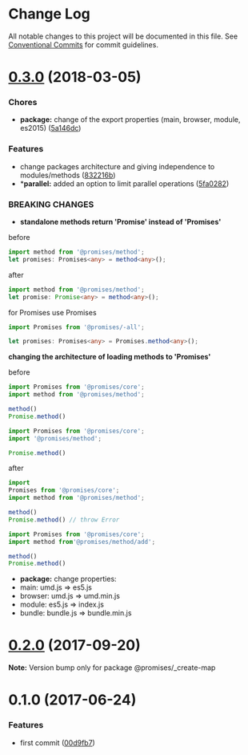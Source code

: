 # Change Log

All notable changes to this project will be documented in this file.
See [Conventional Commits](https://conventionalcommits.org) for commit guidelines.

<a name="0.3.0"></a>
# [0.3.0](https://github.com/yisraelx/promises/compare/v0.2.0...v0.3.0) (2018-03-05)


### Chores

* **package:** change of the export properties (main, browser, module, es2015) ([5a146dc](https://github.com/yisraelx/promises/commit/5a146dc))


### Features

* change packages architecture and giving independence to modules/methods ([832216b](https://github.com/yisraelx/promises/commit/832216b))
* ***parallel:** added an option to limit parallel operations ([5fa0282](https://github.com/yisraelx/promises/commit/5fa0282))


### BREAKING CHANGES

* **standalone methods return 'Promise' instead of 'Promises'**

before
```ts
import method from '@promises/method';
let promises: Promises<any> = method<any>();
```

after
```ts
import method from '@promises/method';
let promise: Promise<any> = method<any>();
```

for Promises use Promises
```ts
import Promises from '@promises/-all';

let promises: Promises<any> = Promises.method<any>();
```
**changing the architecture of loading methods to 'Promises'**

before
```ts
import Promises from '@promises/core';
import method from '@promises/method';

method()
Promise.method()
```
```ts
import Promises from '@promises/core';
import '@promises/method';

Promise.method()
```

after
```ts
import
Promises from '@promises/core';
import method from '@promises/method';

method()
Promise.method() // throw Error
```
```ts
import Promises from '@promises/core';
import method from'@promises/method/add';

method()
Promise.method()
```
* **package:** change properties:
* main: umd.js => es5.js
* browser: umd.js => umd.min.js
* module: es5.js => index.js
* bundle: bundle.js => bundle.min.js




<a name="0.2.0"></a>
# [0.2.0](https://github.com/yisraelx/promises/compare/v0.1.0...v0.2.0) (2017-09-20)




**Note:** Version bump only for package @promises/_create-map

<a name="0.1.0"></a>
# 0.1.0 (2017-06-24)


### Features

* first commit ([00d9fb7](https://github.com/yisraelx/promises/commit/00d9fb7))
